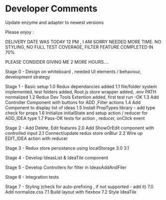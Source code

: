 # Developer Comments
Update enzyme and adapter to newest versions

Please enjoy :

DELIVERY DATE WAS TODAY 12 PM , I AM SORRY NEEDED MORE TIME.
NO STYLING,
NO FULL TEST COVERAGE,
FILTER FEATURE COMPLETED IN 70%

PLEASE CONSIDER GIVING ME 2 MORE HOURS....


Stage 0 - Design on whiteboard , needed UI elements / behaviour, development strategy 

Stage 1 - Basic setup 
1.0 Redux dependancies added
1.1 file/folder system implemented, test folders added, Root.js store wrapper added, .env PATH normalized
1.2 Redux Dev Tools Extention added, first test run -OK
1.3 Add Controller Component with buttons for ADD ,Filter actions
1.4 Add Component to display list of ideas
1.5 Install PropTypes library - add type check for props
1.6 Initialize initialState and setup action / reducer for ADD_IDEA type
1.7 Pass-OK tests for action , reducer, onClick event

Stage 2 - Add Delete, Edit features
2.0 Add ShowOrEdit component with controlled input
2.1 Connect/update redux store onBlur 
2.2 Wire up EDIT_IDEA action with reducer

Stage 3 - Redux store persistance using localStorage
3.0
3.1

Stage 4 - Develop IdeasList & IdeaTile component

Stage 5 - Develop Controllers for filter in IdeasAddAndFiler

Stage 6 - Integration tests

Stage 7 - Styling (check for auto-prefixing , if not supported - add it)
7.0 Add normalize.css 
7.1 Build layout with flexbox
7.2 Style IdeaTile